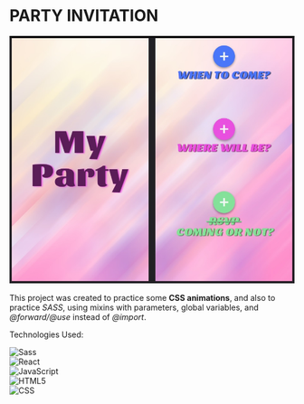 # **PARTY INVITATION**

![party-invitation](/PARTY.jpg)

This project was created to practice some **CSS animations**, and also to practice *SASS*, using mixins with parameters, global variables, and *@forward/@use* instead of *@import*.

Technologies Used:

![Sass](https://img.shields.io/badge/-Sass-%23CC6699?style=flat-square&logo=sass&logoColor=ffffff)
<br>
![React](https://img.shields.io/badge/-React-696969?style=flat&logo=react)
<br>
![JavaScript](https://img.shields.io/badge/-JavaScript-696969?style=flat&logo=javascript)
<br>
![HTML5](https://img.shields.io/badge/-HTML5-696969?style=flat&logo=HTML5)
<br>
![CSS](https://img.shields.io/badge/-CSS-696969?style=flat&logo=CSS3&logoColor=1572B6)  
